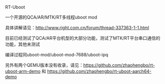 RT-Uboot

一个开源的QCA/AR/MTK/RT多线程uboot mod

具体讲解请见：http://www.right.com.cn/forum/thread-337363-1-1.html

目前已经测试了QCA/AR平台机型的大部分功能，测试了MTK/RT平台串口通信的功能，其他未测试

编译过程同uboot-mod/uboot-mod-7688/uboot-ipq

另外有两个QEMU版本没有收录，请见：https://github.com/zhaohengbo/rt-uboot-arm-demo 和 https://github.com/zhaohengbo/rt-uboot-aarch64-demo
